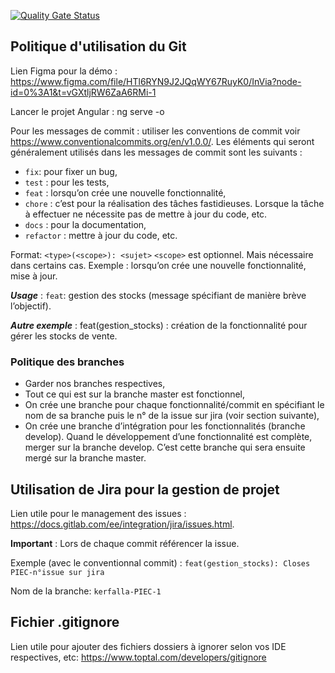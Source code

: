 [![Quality Gate Status](https://sonarcloud.io/api/project_badges/measure?project=invia&metric=alert_status)](https://sonarcloud.io/summary/new_code?id=invia)


## Politique d'utilisation du Git

Lien Figma pour la démo : https://www.figma.com/file/HTl6RYN9J2JQqWY67RuyK0/InVia?node-id=0%3A1&t=vGXtljRW6ZaA6RMi-1

Lancer le projet Angular : ng serve -o

Pour les messages de commit : utiliser les conventions de commit voir https://www.conventionalcommits.org/en/v1.0.0/.
Les éléments qui seront généralement utilisés dans les messages de commit sont les suivants :

- ``fix``: pour fixer un bug,
- ``test`` : pour les tests,
- ``feat`` : lorsqu’on crée une nouvelle fonctionnalité,
- ``chore`` : c’est pour la réalisation des tâches fastidieuses. Lorsque la tâche à effectuer ne nécessite pas de mettre à jour du code, etc.
- ``docs`` : pour la documentation,
- ``refactor`` : mettre à jour du code, etc.

Format: ``<type>(<scope>): <sujet>``
``<scope>`` est optionnel. Mais nécessaire dans certains cas. Exemple : lorsqu’on crée une nouvelle fonctionnalité, mise à jour.

***Usage*** :
``feat``: gestion des stocks (message spécifiant de manière brève l’objectif).

***Autre exemple*** :
feat(gestion_stocks) : création de la fonctionnalité pour gérer les stocks de vente.

### Politique des branches

- Garder nos branches respectives,
- Tout ce qui est sur la branche master est fonctionnel,
- On crée une branche pour chaque fonctionnalité/commit en spécifiant le nom de sa branche puis le n° de la issue sur jira (voir section suivante),
- On crée une branche d’intégration pour les fonctionnalités (branche develop). Quand le développement d’une fonctionnalité est complète, merger sur la branche develop. C’est cette branche qui sera ensuite mergé sur la branche master.

## Utilisation de Jira pour la gestion de projet

Lien utile pour le management des issues : https://docs.gitlab.com/ee/integration/jira/issues.html.

**Important** : Lors de chaque commit référencer la issue.

Exemple (avec le conventionnal commit) :
``feat(gestion_stocks): Closes PIEC-n°issue sur jira``

Nom de la branche:
``kerfalla-PIEC-1``

## Fichier .gitignore

Lien utile pour ajouter des fichiers dossiers à ignorer selon vos IDE respectives, etc: https://www.toptal.com/developers/gitignore
